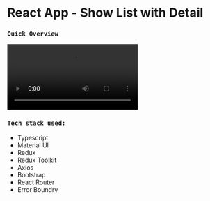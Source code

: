 # React App - Show List with Detail

### `Quick Overview`
<video controls src="src/screenDemo/React_ShowList_Detail_Demo.mp4" title="Demo"></video>

### `Tech stack used:`
+ Typescript
+ Material UI
+ Redux
+ Redux Toolkit
+ Axios
+ Bootstrap
+ React Router
+ Error Boundry